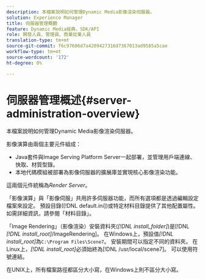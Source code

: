 ```yaml
---
description: 本檔案說明如何管理Dynamic Media影像渲染伺服器。
solution: Experience Manager
title: 伺服器管理概觀
feature: Dynamic Media經典，SDK/API
role: 開發人員、管理員、商業從業人員
translation-type: tm+mt
source-git-commit: f6c97606d7a4209427316d7367013ad9585a5cae
workflow-type: tm+mt
source-wordcount: '172'
ht-degree: 0%

---
```



# 伺服器管理概述{#server-administration-overview}

本檔案說明如何管理Dynamic Media影像渲染伺服器。

影像演算由兩個主要元件組成：

* Java套件與Image Serving Platform Server一起部署，並管理用戶端連線、快取、材質型錄。
* 本地代碼模組被部署為影像伺服器的擴展庫並實現核心影像渲染功能。

這兩個元件統稱為&#x200B;*Render Server*。

「影像演算」與「影像伺服」共用許多伺服器功能，而所有選項都是透過編輯設定檔案來設定。 預設目錄([!DNL default.ini])或特定材料目錄提供了其他配置屬性。 如需詳細資訊，請參閱「材料目錄」。

「Image Rendering」（影像渲染）安裝資料夾(*[!DNL install_folder]*)是[!DNL *[!DNL install_root]*/ImageRendering]。 在Windows上，預設值&#x200B;*[!DNL install_root]*&#x200B;為`C:\Program Files\Scene7`。 安裝期間可以指定不同的資料夾。 在Linux上，*[!DNL install_root]*&#x200B;必須始終為[!DNL /usr/local/scene7]。 可以使用符號連結。

在UNIX上，所有檔案路徑都區分大小寫，在Windows上則不區分大小寫。
